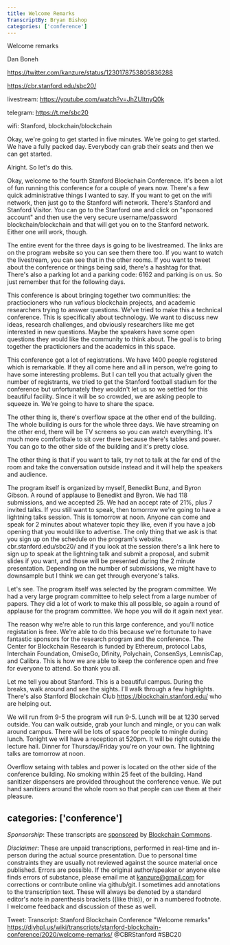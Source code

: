 ```yaml
---
title: Welcome Remarks
TranscriptBy: Bryan Bishop
categories: ['conference']
---
```


Welcome remarks

Dan Boneh

<https://twitter.com/kanzure/status/1230178753805836288>

<https://cbr.stanford.edu/sbc20/>

livestream: <https://youtube.com/watch?v=JhZUItnyQ0k>

telegram: <https://t.me/sbc20>

wifi: Stanford, blockchain/blockchain

Okay, we're going to get started in five minutes. We're going to get started. We have a fully packed day. Everybody can grab their seats and then we can get started.

Alright. So let's do this.

Okay, welcome to the fourth Stanford Blockchain Conference. It's been a lot of fun running this conference for a couple of years now. There's a few quick administrative things I wanted to say. If you want to get on the wifi network, then just go to the Stanford wifi network. There's Stanford and Stanford Visitor. You can go to the Stanford one and click on "sponsored account" and then use the very secure username/password blockchain/blockchain and that will get you on to the Stanford network. Either one will work, though.

The entire event for the three days is going to be livestreamed. The links are on the program website so you can see them there too. If you want to watch the livestream, you can see that in the other rooms. If you want to tweet about the conference or things being said, there's a hashtag for that. There's also a parking lot and a parking code: 6162 and parking is on us. So just remember that for the following days.

This conference is about bringing together two communities: the practiocioners who run vafious blockchain projects, and academic researchers trying to answer questions. We've tried to make this a technical conference. This is specifically about technology. We want to discuss new ideas, research challenges, and obviously researchers like me get interested in new questions. Maybe the speakers have some open questions they would like the community to think about. The goal is to bring together the practicioners and the academics in this space.

This conference got a lot of registrations. We have 1400 people registered which is remarkable. If they all come here and all in person, we're going to have some interesting problems. But I can tell you that actually given the number of registrants, we tried to get the Stanford football stadium for the conference but unfortunately they wouldn't let us so we settled for this beautiful facility. Since it will be so crowded, we are asking people to squeeze in. We're going to have to share the space.

The other thing is, there's overflow space at the other end of the building. The whole building is ours for the whole three days. We have streaming on the other end, there will be TV screens so you can watch everything. It's much more comfortbale to sit over there because there's tables and power. You can go to the other side of the building and it's pretty close.

The other thing is that if you want to talk, try not to talk at the far end of the room and take the conversation outside instead and it will help the speakers and audience.

The program itself is organized by myself, Benedikt Bunz, and Byron Gibson. A round of applause to Benedikt and Byron. We had 118 submissions, and we accepted 25. We had an accept rate of 21%, plus 7 invited talks. If you still want to speak, then tomorrow we're going to have a lightning talks session. This is tomorrow at noon. Anyone can come and speak for 2 minutes about whatever topic they like, even if you have a job opening that you would like to advertise. The only thing that we ask is that you sign up on the schedule on the program's website. cbr.stanford.edu/sbc20/ and if you look at the session there's a link here to sign up to speak at the lightning talk and submit a proposal, and submit slides if you want, and those will be presented during the 2 minute presentation. Depending on the number of submissions, we might have to downsample but I think we can get through everyone's talks.

Let's see. The program itself was selected by the program committee. We had a very large program committee to help select from a large number of papers. They did a lot of work to make this all possible, so again a round of applause for the program committee. We hope you will do it again next year.

The reason why we're able to run this large conference, and you'll notice registation is free. We're able to do this because we're fortunate to have fantastic sponsors for the research program and the conference. The Center for Blockchain Research is funded by Ethereum, protocol Labs, Interchain Foundation, OmiseGo, Dfinity, Polychain, ConsenSys, LemnisCap, and Calibra. This is how we are able to keep the conference open and free for everyone to attend. So thank you all.

Let me tell you about Stanford. This is a beautiful campus. During the breaks, walk around and see the sights. I'll walk through a few highlights. There's also Stanford Blockchain Club https://blockchain.stanford.edu/ who are helping out.

We will run from 9-5 the program will run 9-5. Lunch will be at 1230 served outside. You can walk outside, grab your lunch and mingle, or you can walk around campus. There will be lots of space for people to mingle during lunch. Tonight we will have a reception at 520pm. It will be right outside the lecture hall. Dinner for Thursday/Friday you're on your own. The lightning talks are tomorrow at noon.

Overflow setaing with tables and power is located on the other side of the conference building. No smoking within 25 feet of the building. Hand sanitizer dispensers are provided throughout the conference venue. We put hand sanitizers around the whole room so that people can use them at their pleasure.

categories: ['conference']
----

<i>Sponsorship</i>: These transcripts are <a href="https://twitter.com/ChristopherA/status/1228763593782394880">sponsored</a> by <a href="https://blockchaincommons.com/">Blockchain Commons</a>.

<i>Disclaimer</i>: These are unpaid transcriptions, performed in real-time and in-person during the actual source presentation. Due to personal time constraints they are usually not reviewed against the source material once published. Errors are possible. If the original author/speaker or anyone else finds errors of substance, please email me at kanzure@gmail.com for corrections or contribute online via github/git. I sometimes add annotations to the transcription text. These will always be denoted by a standard editor's note in parenthesis brackets ((like this)), or in a numbered footnote. I welcome feedback and discussion of these as well.

Tweet: Transcript: Stanford Blockchain Conference "Welcome remarks" https://diyhpl.us/wiki/transcripts/stanford-blockchain-conference/2020/welcome-remarks/  @CBRStanford #SBC20
